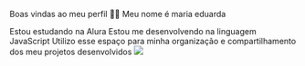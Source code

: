 Boas vindas ao meu perfil 💙💙
Meu nome é maria eduarda  

Estou estudando na Alura
Estou me desenvolvendo na linguagem JavaScript
Utilizo esse espaço para minha organização e compartilhamento dos meu projetos desenvolvidos
![](link)
